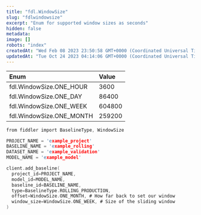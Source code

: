 ```yaml
---
title: "fdl.WindowSize"
slug: "fdlwindowsize"
excerpt: "Enum for supported window sizes as seconds"
hidden: false
metadata: 
image: []
robots: "index"
createdAt: "Wed Feb 08 2023 23:50:58 GMT+0000 (Coordinated Universal Time)"
updatedAt: "Tue Oct 24 2023 04:14:06 GMT+0000 (Coordinated Universal Time)"
---
```

| Enum                     | Value  |
| :----------------------- | :----- |
| fdl.WindowSize.ONE_HOUR  | 3600   |
| fdl.WindowSize.ONE_DAY   | 86400  |
| fdl.WindowSize.ONE_WEEK  | 604800 |
| fdl.WindowSize.ONE_MONTH | 259200 |

```c Usage
from fiddler import BaselineType, WindowSize

PROJECT_NAME = 'example_project'
BASELINE_NAME = 'example_rolling'
DATASET_NAME = 'example_validation'
MODEL_NAME = 'example_model'

client.add_baseline(
  project_id=PROJECT_NAME,
  model_id=MODEL_NAME,
  baseline_id=BASELINE_NAME,
  type=BaselineType.ROLLING_PRODUCTION,
  offset=WindowSize.ONE_MONTH, # How far back to set our window
  window_size=WindowSize.ONE_WEEK, # Size of the sliding window
)
```